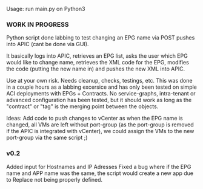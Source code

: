Usage:
run main.py on Python3

### WORK IN PROGRESS ###

Python script done  labbing to test changing an EPG name via POST pushes into APIC (cant be done via GUI).

It basically logs into APIC, retrieves an EPG list, asks the user
which EPG would like to change name, retrieves the XML code for the EPG, modifies the code (putting the new name in) and pushes the new XML
into APIC.

Use at your own risk. Needs cleanup, checks, testings, etc. This was done in a couple hours as a labbing excersice and has only been tested on simple ACI deployments with EPGs + Contracts. No service-graphs, intra-tenant or advanced configuration has been tested, but it should work as long as the "contract" or "tag" is the merging point between the objects.

Ideas: Add code to push changes to vCenter as when the EPG name is changed, all VMs are left without port-group (as the port-group is removed if the APIC is integrated with vCenter), we could assign the VMs to the new port-group via the same script ;)

### v0.2 ###
Added input for Hostnames and IP Adresses
Fixed a bug where if the EPG name and APP name was the same, the script would create a new app due to Replace not being properly defined.

